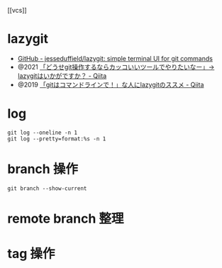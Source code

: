 [[vcs]]
# lazygit
- [GitHub - jesseduffield/lazygit: simple terminal UI for git commands](https://github.com/jesseduffield/lazygit)
- @2021 [「どうせgit操作するならカッコいいツールでやりたいなー」→ lazygitはいかがですか？ - Qiita](https://qiita.com/snyt45/items/32b1006490ae4da86766)
- @2019 [「gitはコマンドラインで！」な人にlazygitのススメ - Qiita](https://qiita.com/u_d/items/5db25a7c357ea6c708b1)

# log
```
git log --oneline -n 1
git log --pretty=format:%s -n 1
```

# branch 操作
```
git branch --show-current
```

# remote branch 整理

# tag 操作

